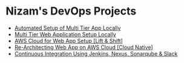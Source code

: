 # Nizam's DevOps Projects

- [Automated Setup of Multi Tier App Locally](https://github.com/nizam754/Automated_Setup_of_Multi_Tier_App_Locally)
- [Multi Tier Web Application Setup Locally](https://github.com/nizam754/Multi_Tier_Web_Application_Setup_Locally)
- [AWS Cloud for Web App Setup [Lift & Shift]](https://github.com/nizam754/AWSCloudforWebAppSetup_LiftandShift)
- [Re-Architecting Web App on AWS Cloud [Cloud Native]](https://github.com/nizam754/Re-Architecting_Web_App_on_AWS_Cloud)
- [Continuous Integration Using Jenkins, Nexus, Sonarqube & Slack](https://github.com/nizam754/CI_Using_Jenkins_Nexus_Sonarqube_Slack)